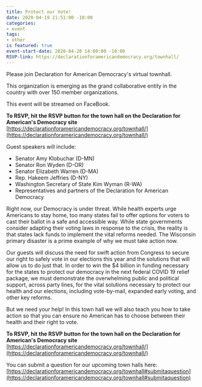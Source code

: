 ```yaml
---
title: Protect our Vote!
date: 2020-04-19 21:51:00 -10:00
categories:
- event
tags:
- other
is featured: true
event-start-date: 2020-04-20 14:00:00 -10:00
RSVP-link: https://declarationforamericandemocracy.org/townhall/
---
```


Please join Declaration for American Democracy's virtual townhall.

This organization is emerging as the grand collaborative entity in the country with over 150 member organizations. 

This event will be streamed on FaceBook. 

**To RSVP, hit the RSVP button for the town hall on the Declaration for American's Democracy site** [https://declarationforamericandemocracy.org/townhall/](https://declarationforamericandemocracy.org/townhall/)

Guest speakers will include:
* Senator Amy Klobuchar (D-MN)
* Senator Ron Wyden (D-OR)
* Senator Elizabeth Warren (D-MA)
* Rep. Hakeem Jeffries (D-NY)
* Washington Secretary of State Kim Wyman (R-WA)
* Representatives and partners of the Declaration for American Democracy

Right now, our Democracy is under threat. While health experts urge Americans to stay home, too many states fail to offer options for voters to cast their ballot in a safe and accessible way. While state governments consider adapting their voting laws in response to the crisis, the reality is that states lack funds to implement the vital reforms needed. The Wisconsin primary disaster is a prime example of why we must take action now.

Our guests will discuss the need for swift action from Congress to secure our right to safely vote in our elections this year and the solutions that will allow us to do just that. In order to win the $4 billion in funding necessary for the states to protect our democracy in the next federal COVID 19 relief package, we must demonstrate the overwhelming public and political support, across party lines, for the vital solutions necessary to protect our health and our elections, including vote-by-mail, expanded early voting, and other key reforms.

But we need your help! In this town hall we will also teach you how to take action so that you can ensure no American has to choose between their health and their right to vote.

**To RSVP, hit the RSVP button for the town hall on the Declaration for American's Democracy site** [https://declarationforamericandemocracy.org/townhall/](https://declarationforamericandemocracy.org/townhall/)

You can submit a question for our upcoming town halls here: [https://declarationforamericandemocracy.org/townhall#submitaquestion](https://declarationforamericandemocracy.org/townhall#submitaquestion)


